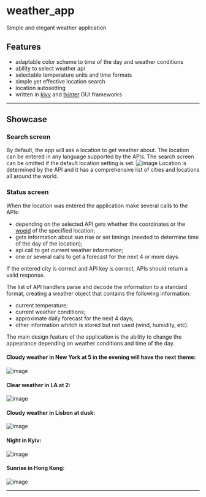 # weather_app
Simple and elegant weather application

## Features
- adaptable color scheme to time of the day and weather conditions
- ability to select weather api
- selectable temperature units and time formats
- simple yet effective location search
- location autosetting
- written in [kivy](https://github.com/Denis-Source/weather_app) and [tkinter](https://github.com/Denis-Source/weather_app/tree/tkinter) GUI frameworks
***

## Showcase
### Search screen
By default, the app will ask a location to get weather about.
The location can be entered in any language supported by the APIs.
The search screen can be omitted if the default location setting is set.
![image](https://user-images.githubusercontent.com/58669569/168682884-937346e5-e269-4dbb-8cff-fcfff3f02416.png)
Location is determined by the API and it has a comprehensive list of cities and locations all around the world.

### Status screen
When the location was entered the application make several calls to the APIs:
- depending on the selected API gets whether the coordinates or the [woeid](https://en.wikipedia.org/wiki/WOEID) of the specified location;
- gets information about sun rise or set timings (needed to determine time of the day of the location);
- api call to get current weather information;
- one or several calls to get a forecast for the next 4 or more days.

If the entered city is correct and API key is correct, APIs should return a valid response.

The list of API handlers parse and decode the information to a standard format, creating a weather object that contains the following information:
- current temperature;
- current weather conditions;
- approximate daily forecast for the next 4 days;
- other information whitch is stored but not used (wind, humidity, etc).

The main design feature of the application is the ability to change the appearance depending on weather conditions and time of the day.
#### Cloudy weather in New York at 5 in the evening will have the next theme:
![image](https://user-images.githubusercontent.com/58669569/168685346-d44e7628-0809-4026-8cb5-9174e393fb0a.png)
#### Clear weather in LA at 2:
![image](https://user-images.githubusercontent.com/58669569/168685412-ca103e04-8647-4dd8-9aae-e1dc7cded1bb.png)
#### Cloudy weather in Lisbon at dusk:
![image](https://user-images.githubusercontent.com/58669569/168685527-7fca3e9b-e21a-4850-afa9-d967fcc6f622.png)
#### Night in Kyiv:
![image](https://user-images.githubusercontent.com/58669569/168685582-aef8989b-6a32-4d87-a0e9-87065a11564c.png)
#### Sunrise in Hong Kong:
![image](https://user-images.githubusercontent.com/58669569/168686351-eedf997f-71a7-4ca6-a30d-333315b081dc.png)
***

